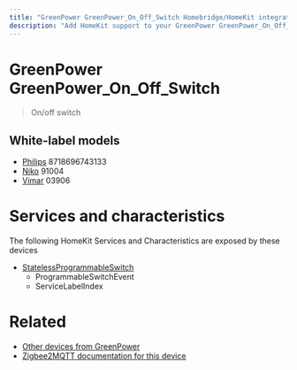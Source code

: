 ```yaml
---
title: "GreenPower GreenPower_On_Off_Switch Homebridge/HomeKit integration"
description: "Add HomeKit support to your GreenPower GreenPower_On_Off_Switch, using Homebridge, Zigbee2MQTT and homebridge-z2m."
---
```

<!---
This file has been GENERATED using src/docgen/docgen.ts
DO NOT EDIT THIS FILE MANUALLY!
-->
# GreenPower GreenPower_On_Off_Switch
> On/off switch


## White-label models
* [Philips](../index.md#philips) 8718696743133
* [Niko](../index.md#niko) 91004
* [Vimar](../index.md#vimar) 03906

# Services and characteristics
The following HomeKit Services and Characteristics are exposed by
these devices

* [StatelessProgrammableSwitch](../../action.md)
  * ProgrammableSwitchEvent
  * ServiceLabelIndex


# Related
* [Other devices from GreenPower](../index.md#greenpower)
* [Zigbee2MQTT documentation for this device](https://www.zigbee2mqtt.io/devices/GreenPower_On_Off_Switch.html)